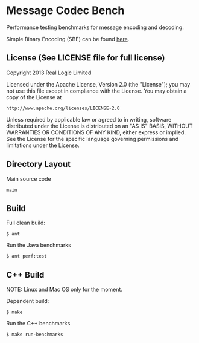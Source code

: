 Message Codec Bench
===================

Performance testing benchmarks for message encoding and decoding.

Simple Binary Encoding (SBE) can be found [here](https://github.com/real-logic/simple-binary-encoding).

License (See LICENSE file for full license)
-------------------------------------------
Copyright 2013 Real Logic Limited

Licensed under the Apache License, Version 2.0 (the "License");
you may not use this file except in compliance with the License.
You may obtain a copy of the License at

    http://www.apache.org/licenses/LICENSE-2.0

Unless required by applicable law or agreed to in writing, software
distributed under the License is distributed on an "AS IS" BASIS,
WITHOUT WARRANTIES OR CONDITIONS OF ANY KIND, either express or implied.
See the License for the specific language governing permissions and
limitations under the License.

Directory Layout
----------------

Main source code

    main

Build
-----

Full clean build:

    $ ant

Run the Java benchmarks

    $ ant perf:test

C++ Build
---------

NOTE: Linux and Mac OS only for the moment.

Dependent build:

    $ make

Run the C++ benchmarks

    $ make run-benchmarks

